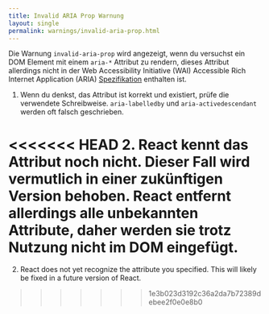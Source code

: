 ```yaml
---
title: Invalid ARIA Prop Warnung
layout: single
permalink: warnings/invalid-aria-prop.html
---
```


Die Warnung `invalid-aria-prop` wird angezeigt, wenn du versuchst ein DOM Element mit einem `aria-*` Attribut zu rendern, dieses Attribut allerdings nicht in der Web Accessibility Initiative (WAI) Accessible Rich Internet Application (ARIA) [Spezifikation](https://www.w3.org/TR/wai-aria-1.1/#states_and_properties) enthalten ist.

1. Wenn du denkst, das Attribut ist korrekt und existiert, prüfe die verwendete Schreibweise. `aria-labelledby` und `aria-activedescendant` werden oft falsch geschrieben.

<<<<<<< HEAD
2. React kennt das Attribut noch nicht. Dieser Fall wird vermutlich in einer zukünftigen Version behoben. React entfernt allerdings alle unbekannten Attribute, daher werden sie trotz Nutzung nicht im DOM eingefügt.
=======
2. React does not yet recognize the attribute you specified. This will likely be fixed in a future version of React.
>>>>>>> 1e3b023d3192c36a2da7b72389debee2f0e0e8b0
